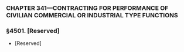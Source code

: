### **CHAPTER 341—CONTRACTING FOR PERFORMANCE OF CIVILIAN COMMERCIAL OR INDUSTRIAL TYPE FUNCTIONS**

### §4501. [Reserved]
* [Reserved]
